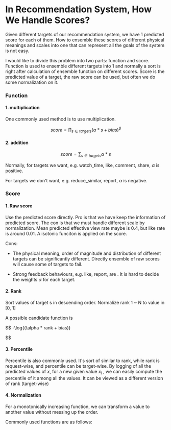 # In Recommendation System, How We Handle Scores?

Given different targets of our recommendation system, we have 1 predicted score for each of them. How to ensemble these scores of different physical meanings and scales into one that can represent all the goals of the system is not easy.

I would like to divide this problem into two parts: function and score. Function is used to ensemble different targets into 1 and normally a sort is right after calculation of ensemble function on different scores. Score is the predicted value of a target, the raw score can be used, but often we do some normalization on it.

### Function

#### 1. multiplication

One commonly used method is to use multiplication.

$$
score=\prod_{s\in targets}{(\alpha * s + bias)}^{\beta}
$$

#### 2. addition

$$
score=\sum_{s\in targets}{\alpha * s}
$$

Normally, for targets we want, e.g. watch_time, like, comment, share, $\alpha$ is positive.

For targets we don't want, e.g. reduce_similar, report, $\alpha$ is negative.



### Score

#### 1. Raw score

Use the predicted score directly. Pro is that we have keep the information of predicted score. The con is that we must handle different scale by normalization. Mean predicted effective view rate maybe is 0.4, but like rate is around 0.01. A isotonic funciton is applied on the score.

Cons:

- The physical meaning, order of magnitude and distribution of different targets can be significantly different. Directly ensemble of raw scores will cause some of targets to fail.

- Strong feedback behaviours, e.g. like, report, are . It is hard to decide the weights $\alpha$ for each target.

#### 2. Rank

Sort values of target s in descending order. Normalize rank 1 ~ N to value in [0, 1]

A possible candidate function is 

$$
-\log{(\alpha * rank + bias)}

$$



#### 3. Percentile

Percentile is also commonly used. It's sort of similar to rank, while rank is request-wise, and percentile can be target-wise. By logging of all the predicted values of $x$, for a new given value $x_i$ , we can easily compute the percentile of it among all the values. It can be viewed as a different version of rank (target-wise)

#### 4. Normalization

For a monotonically increasing function, we can transform a value to another value without messing up the order.

Commonly used functions are as follows:


